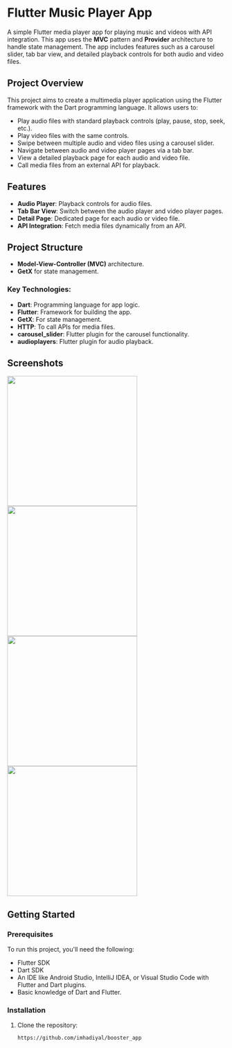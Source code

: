 # Flutter Music Player App

A simple Flutter media player app for playing music and videos with API integration. This app uses the **MVC** pattern and **Provider** architecture to handle state management. The app includes features such as a carousel slider, tab bar view, and detailed playback controls for both audio and video files.

## Project Overview

This project aims to create a multimedia player application using the Flutter framework with the Dart programming language. It allows users to:
- Play audio files with standard playback controls (play, pause, stop, seek, etc.).
- Play video files with the same controls.
- Swipe between multiple audio and video files using a carousel slider.
- Navigate between audio and video player pages via a tab bar.
- View a detailed playback page for each audio and video file.
- Call media files from an external API for playback.

## Features
- **Audio Player**: Playback controls for audio files.
- **Tab Bar View**: Switch between the audio player and video player pages.
- **Detail Page**: Dedicated page for each audio or video file.
- **API Integration**: Fetch media files dynamically from an API.

## Project Structure
- **Model-View-Controller (MVC)** architecture.
- **GetX** for state management.
  
### Key Technologies:
- **Dart**: Programming language for app logic.
- **Flutter**: Framework for building the app.
- **GetX**: For state management.
- **HTTP**: To call APIs for media files.
- **carousel_slider**: Flutter plugin for the carousel functionality.
- **audioplayers**: Flutter plugin for audio playback.

## Screenshots
<img src = "https://github.com/user-attachments/assets/58d86ce2-e305-4a8e-822d-6ae68080dada" width = "300">
<img src = "https://github.com/user-attachments/assets/ac414d9f-3bfc-4fec-a88e-998df64ebd4a" width = "300">
<img src = "https://github.com/user-attachments/assets/cd6311ec-4e14-40be-893b-e68eac5d306e" width = "300">
<img src = "https://github.com/user-attachments/assets/3513ed7d-9472-4e52-9208-042d1991becd" width = "300">



## Getting Started

### Prerequisites
To run this project, you'll need the following:
- Flutter SDK
- Dart SDK
- An IDE like Android Studio, IntelliJ IDEA, or Visual Studio Code with Flutter and Dart plugins.
- Basic knowledge of Dart and Flutter.

### Installation

1. Clone the repository:
   ```bash
   https://github.com/imhadiyal/booster_app

